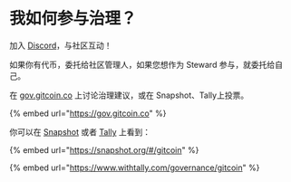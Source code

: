 # 我如何参与治理？

加入 [Discord](https://discord.com/invite/gitcoin)，与社区互动！

如果你有代币，委托给社区管理人，如果您想作为 Steward 参与，就委托给自己。

在 [gov.gitcoin.co](https://gov.gitcoin.co) 上讨论治理建议，或在 Snapshot、Tally上投票。

{% embed url="https://gov.gitcoin.co" %}

你可以在 [Snapshot](https://snapshot.org/#/gitcoin) 或者 [Tally](https://www.withtally.com/governance/gitcoin) 上看到：

{% embed url="https://snapshot.org/#/gitcoin" %}

{% embed url="https://www.withtally.com/governance/gitcoin" %}

